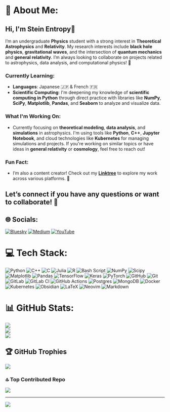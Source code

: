 # 💫 About Me:
## Hi, I'm Stein Entropy👋

I’m an undergraduate **Physics** student with a strong interest in **Theoretical Astrophysics** and **Relativity**. My research interests include **black hole physics**, **gravitational waves**, and the intersection of **quantum mechanics** and **general relativity**. I’m always looking to collaborate on projects related to astrophysics, data analysis, and computational physics! 🌌

### Currently Learning:
- **Languages**: Japanese 🇯🇵 & French 🇫🇷
- **Scientific Computing**: I'm deepening my knowledge of **scientific computing in Python** through direct practice with libraries like **NumPy**, **SciPy**, **Matplotlib**, **Pandas**, and **Seaborn** to analyze and visualize data.

### What I'm Working On:
- Currently focusing on **theoretical modeling**, **data analysis**, and **simulations** in astrophysics. I'm using tools like **Python**, **C++**, **Jupyter Notebook**, and cloud technologies like **Kubernetes** for managing simulations and projects. If you're working on similar topics or have ideas in **general relativity** or **cosmology**, feel free to reach out!

### Fun Fact:
- I’m also a content creator! Check out my **[Linktree](https://linktr.ee/steinentropy)** to explore my work across various platforms. 🎥

## Let’s connect if you have any questions or want to collaborate! 🤝


## 🌐 Socials:
[![Bluesky](https://img.shields.io/badge/bluesky-0285FF?style=for-the-badge&logo=bluesky&logoColor=%23FFFFFF)](https://bsky.app/profile/steinentropy.bsky.social) [![Medium](https://img.shields.io/badge/Medium-12100E?logo=medium&logoColor=white)](https://medium.com/@@steinentropy) [![YouTube](https://img.shields.io/badge/YouTube-%23FF0000.svg?logo=YouTube&logoColor=white)](https://youtube.com/@UC1X0EtvAM6VWTBnaVfBrGlw) 

# 💻 Tech Stack:
![Python](https://img.shields.io/badge/python-3670A0?style=for-the-badge&logo=python&logoColor=ffdd54) ![C++](https://img.shields.io/badge/c++-%2300599C.svg?style=for-the-badge&logo=c%2B%2B&logoColor=white) ![C](https://img.shields.io/badge/c-%2300599C.svg?style=for-the-badge&logo=c&logoColor=white) ![Julia](https://img.shields.io/badge/-Julia-9558B2?style=for-the-badge&logo=julia&logoColor=white) ![R](https://img.shields.io/badge/r-%23276DC3.svg?style=for-the-badge&logo=r&logoColor=white) ![Bash Script](https://img.shields.io/badge/bash_script-%23121011.svg?style=for-the-badge&logo=gnu-bash&logoColor=white) ![NumPy](https://img.shields.io/badge/numpy-%23013243.svg?style=for-the-badge&logo=numpy&logoColor=white) ![Scipy](https://img.shields.io/badge/SciPy-%230C55A5.svg?style=for-the-badge&logo=scipy&logoColor=%white) ![Matplotlib](https://img.shields.io/badge/Matplotlib-%23ffffff.svg?style=for-the-badge&logo=Matplotlib&logoColor=black) ![Pandas](https://img.shields.io/badge/pandas-%23150458.svg?style=for-the-badge&logo=pandas&logoColor=white) ![TensorFlow](https://img.shields.io/badge/TensorFlow-%23FF6F00.svg?style=for-the-badge&logo=TensorFlow&logoColor=white) ![Keras](https://img.shields.io/badge/Keras-%23D00000.svg?style=for-the-badge&logo=Keras&logoColor=white) ![PyTorch](https://img.shields.io/badge/PyTorch-%23EE4C2C.svg?style=for-the-badge&logo=PyTorch&logoColor=white) ![GitHub](https://img.shields.io/badge/github-%23121011.svg?style=for-the-badge&logo=github&logoColor=white) ![Git](https://img.shields.io/badge/git-%23F05033.svg?style=for-the-badge&logo=git&logoColor=white) ![GitLab](https://img.shields.io/badge/gitlab-%23181717.svg?style=for-the-badge&logo=gitlab&logoColor=white) ![GitLab CI](https://img.shields.io/badge/gitlab%20CI-%23181717.svg?style=for-the-badge&logo=gitlab&logoColor=white) ![GitHub Actions](https://img.shields.io/badge/github%20actions-%232671E5.svg?style=for-the-badge&logo=githubactions&logoColor=white) ![Postgres](https://img.shields.io/badge/postgres-%23316192.svg?style=for-the-badge&logo=postgresql&logoColor=white) ![MongoDB](https://img.shields.io/badge/MongoDB-%234ea94b.svg?style=for-the-badge&logo=mongodb&logoColor=white) ![Docker](https://img.shields.io/badge/docker-%230db7ed.svg?style=for-the-badge&logo=docker&logoColor=white) ![Kubernetes](https://img.shields.io/badge/kubernetes-%23326ce5.svg?style=for-the-badge&logo=kubernetes&logoColor=white) ![Obsidian](https://img.shields.io/badge/Obsidian-%23483699.svg?style=for-the-badge&logo=obsidian&logoColor=white) ![LaTeX](https://img.shields.io/badge/latex-%23008080.svg?style=for-the-badge&logo=latex&logoColor=white) ![Neovim](https://img.shields.io/badge/NeoVim-%2357A143.svg?&style=for-the-badge&logo=neovim&logoColor=white) ![Markdown](https://img.shields.io/badge/markdown-%23000000.svg?style=for-the-badge&logo=markdown&logoColor=white)
# 📊 GitHub Stats:
![](https://github-readme-stats.vercel.app/api?username=SteinEntropy&theme=dark&hide_border=false&include_all_commits=false&count_private=true)<br/>
![](https://nirzak-streak-stats.vercel.app/?user=SteinEntropy&theme=dark&hide_border=false)<br/>
![](https://github-readme-stats.vercel.app/api/top-langs/?username=SteinEntropy&theme=dark&hide_border=false&include_all_commits=false&count_private=true&layout=compact)

## 🏆 GitHub Trophies
![](https://github-profile-trophy.vercel.app/?username=SteinEntropy&theme=catppuccin_mocha&no-frame=false&no-bg=true&margin-w=4)

### 🔝 Top Contributed Repo
![](https://github-contributor-stats.vercel.app/api?username=SteinEntropy&limit=5&theme=dark&combine_all_yearly_contributions=true)

---
[![](https://visitcount.itsvg.in/api?id=SteinEntropy&icon=3&color=1)](https://visitcount.itsvg.in)

<!-- Proudly created with GPRM ( https://gprm.itsvg.in ) -->

